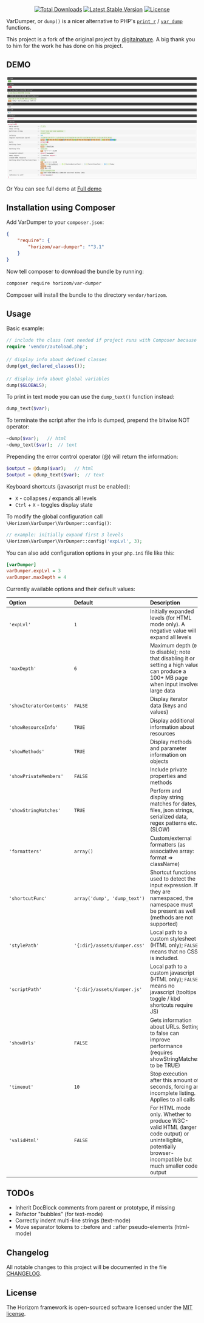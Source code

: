 <p align="center">
<a href="https://packagist.org/packages/horizom/var-dumper"><img src="https://poser.pugx.org/horizom/var-dumper/d/total.svg" alt="Total Downloads"></a>
<a href="https://packagist.org/packages/horizom/var-dumper"><img src="https://poser.pugx.org/horizom/var-dumper/v/stable.svg" alt="Latest Stable Version"></a>
<a href="https://packagist.org/packages/horizom/var-dumper"><img src="https://poser.pugx.org/horizom/var-dumper/license.svg" alt="License"></a>
</p>

VarDumper, or `dump()` is a nicer alternative to PHP's [`print_r`](http://php.net/manual/en/function.print-r.php) / [`var_dump`](http://php.net/manual/en/function.var-dump.php) functions. 

This project is a fork of the original project by [digitalnature](https://github.com/digitalnature/php-ref). A big thank you to him for the work he has done on his project.

## DEMO

<img src="var-dumper.jpg"><br>

Or You can see full demo at [Full demo](var-dumper-full-demo.jpg)

## Installation using Composer

Add VarDumper to your `composer.json`:

```json
{
    "require": {
        "horizom/var-dumper": "^3.1"
    }
}
```

Now tell composer to download the bundle by running:

```bash
composer require horizom/var-dumper
```

Composer will install the bundle to the directory `vendor/horizom`.

## Usage

Basic example:

```php
// include the class (not needed if project runs with Composer because it's auto-loaded)
require 'vendor/autoload.php';

// display info about defined classes
dump(get_declared_classes());

// display info about global variables
dump($GLOBALS);
```

To print in text mode you can use the `dump_text()` function instead:

```php
dump_text($var);
```

To terminate the script after the info is dumped, prepend the bitwise NOT operator:

```php
~dump($var);   // html
~dump_text($var);  // text
```

Prepending the error control operator (@) will return the information:

```php
$output = @dump($var);   // html
$output = @dump_text($var);  // text
```

Keyboard shortcuts (javascript must be enabled):

- `X` - collapses / expands all levels
- `Ctrl` + `X` - toggles display state

To modify the global configuration call `\Horizom\VarDumper\VarDumper::config()`:

```php
// example: initially expand first 3 levels
\Horizom\VarDumper\VarDumper::config('expLvl', 3);
```

You can also add configuration options in your `php.ini` file like this:

```ini
[varDumper]
varDumper.expLvl = 3
varDumper.maxDepth = 4
```

Currently available options and their default values:

| Option                    | Default             | Description
|:------------------------- |:------------------- |:-----------------------------------------------
| `'expLvl'`                | `1`                 | Initially expanded levels (for HTML mode only). A negative value will expand all levels
| `'maxDepth'`              | `6`                 | Maximum depth (`0` to disable); note that disabling it or setting a high value can produce a 100+ MB page when input involves large data
| `'showIteratorContents'`  | `FALSE`             | Display iterator data (keys and values)
| `'showResourceInfo'`      | `TRUE`              | Display additional information about resources
| `'showMethods'`           | `TRUE`              | Display methods and parameter information on objects
| `'showPrivateMembers'`    | `FALSE`             | Include private properties and methods
| `'showStringMatches'`     | `TRUE`              | Perform and display string matches for dates, files, json strings, serialized data, regex patterns etc. (SLOW)
| `'formatters'`            | `array()`           | Custom/external formatters (as associative array: format => className)
| `'shortcutFunc'`          | `array('dump', 'dump_text')`  | Shortcut functions used to detect the input expression. If they are namespaced, the namespace must be present as well (methods are not  supported)
| `'stylePath'`             | `'{:dir}/assets/dumper.css'`  | Local path to a custom stylesheet (HTML only); `FALSE` means that no CSS is included.
| `'scriptPath'`            | `'{:dir}/assets/dumper.js'`   | Local path to a custom javascript (HTML only); `FALSE` means no javascript (tooltips / toggle / kbd shortcuts require JS)
| `'showUrls'`              | `FALSE`             | Gets information about URLs. Setting to false can improve performance (requires showStringMatches to be TRUE)
| `'timeout'`               | `10`                | Stop execution after this amount of seconds, forcing an incomplete listing. Applies to all calls
| `'validHtml'`             | `FALSE`             | For HTML mode only. Whether to produce W3C-valid HTML (larger code output) or unintelligible, potentially browser-incompatible but much smaller code output

## TODOs

- Inherit DocBlock comments from parent or prototype, if missing
- Refactor "bubbles" (for text-mode)
- Correctly indent multi-line strings (text-mode)
- Move separator tokens to ::before and ::after pseudo-elements (html-mode)

## Changelog

All notable changes to this project will be documented in the file [CHANGELOG](CHANGELOG.md).

## License

The Horizom framework is open-sourced software licensed under the [MIT license](LICENSE.md).

